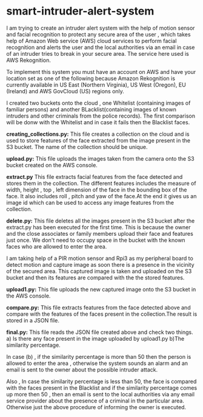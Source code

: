 # smart-intruder-alert-system

I am trying to create an intruder alert system with the help of motion sensor and facial recognition to protect any secure area of the user , which takes help of Amazon Web service (AWS) cloud services to perform facial recognition and alerts the user and the local authorities via an email in case of an intruder tries to break in your secure area. The service here used is AWS Rekognition.


To implement this system you must have an account on AWS and have your location set as one of the following because Amazon Rekognition is currently available in US East (Northern Virginia), US West (Oregon), EU (Ireland) and AWS GovCloud (US) regions only. 

I created two buckets onto the cloud , one Whitelist (containing images of familiar persons) and another BLacklist(containing images of known intruders and other criminals from the police records). The first comparison will be donw with the Whitelist and in case it fails then the Blacklist faces.

**creating_collections.py:**
   This file creates a collection on the cloud and is used to store features of the face extracted from the image present in the S3 bucket. The name of the collection should be unique.

**upload.py:**
  This file uploads the images taken from the camera onto the S3 bucket created on the AWS console.
  
 **extract.py**
  This file extracts facial features from the face detected and stores them in the collection. The different features includes the measure
  of width, height , top , left dimension of the face in the bounding box of the face. It also includes roll , pitch and yaw of the face.At
  the end it gives us an image id which can be used to access any image features from the collection.
  
**delete.py:**
  This file deletes all the images present in the S3 bucket after the extract.py has been executed for the first time. This is because the
  owner and the close associates or family members upload their face and features just once. We don't need to occupy space in the bucket 
  with the known faces who are allowed to enter the area. 
  
I am taking help of a PIR motion sensor and Rpi3 as my peripheral board to detect motion and capture image as soon there is a presence in the  vicinity of the secured area. This captured image is taken and uploaded on the S3 bucket and then its features are compared with the the stored features.

**upload1.py:**
This file uploads the new captured image onto the S3 bucket in the AWS console.

**compare.py:**
This file extracts features from the face detected above and compare with the features of the faces present in the collection.The result is 
stored in a JSON file.

**final.py:**
This file reads the JSON file created above and check two things. a) Is there any face present in the image uploaded by upload1.py 
b)The similarity percentage.

In case (b) , if the similarity percentage is more than 50 then the person is allowed to enter the area , otherwise the system sounds an
alarm and an email is sent to the owner about the possible intruder attack.

Also , In case the similarity percentage is less than 50, the face is compared with the faces present in the Blacklist and if the similarity percentage comes up more then 50 , then an email is sent to the local authorities via any email service provider about the presence of a
criminal in the particular area. Otherwise just the above procedure of informing the owner is executed. 
